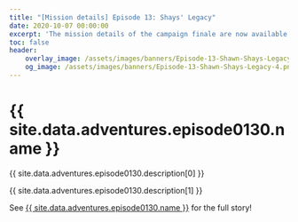 ```yaml
---
title: "[Mission details] Episode 13: Shays' Legacy"
date: 2020-10-07 00:00:00
excerpt: 'The mission details of the campaign finale are now available'
toc: false
header:
    overlay_image: /assets/images/banners/Episode-13-Shawn-Shays-Legacy-3.png
    og_image: /assets/images/banners/Episode-13-Shawn-Shays-Legacy-4.png
---
```


# {{ site.data.adventures.episode0130.name }}

{{ site.data.adventures.episode0130.description[0] }}

{{ site.data.adventures.episode0130.description[1] }}

See [{{ site.data.adventures.episode0130.name }}](/game-content/adventures/episode0130) for the full story!
